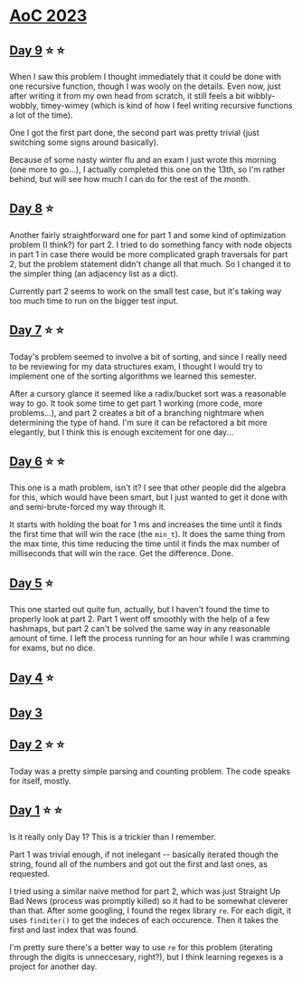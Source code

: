 # [AoC 2023](https://adventofcode.com/2023)

## [Day 9](https://adventofcode.com/2023/day/9) :star: :star:

When I saw this problem I thought immediately that it could be done with one recursive function, though I was wooly on the details. Even now, just after writing it from my own head from scratch, it still feels a bit wibbly-wobbly, timey-wimey (which is kind of how I feel writing recursive functions a lot of the time). 

One I got the first part done, the second part was pretty trivial (just switching some signs around basically). 

Because of some nasty winter flu and an exam I just wrote this morning (one more to go...), I actually completed this one on the 13th, so I'm rather behind, but will see how much I can do for the rest of the month.

## [Day 8](https://adventofcode.com/2023/day/8) :star:

Another fairly straightforward one for part 1 and some kind of optimization problem (I think?) for part 2. I tried to do something fancy with node objects in part 1 in case there would be more complicated graph traversals for part 2, but the problem statement didn't change all that much. So I changed it to the simpler thing (an adjacency list as a dict). 

Currently part 2 seems to work on the small test case, but it's taking way too much time to run on the bigger test input.

## [Day 7](https://adventofcode.com/2023/day/7) :star: :star:

Today's problem seemed to involve a bit of sorting, and since I really need to be reviewing for my data structures exam, I thought I would try to implement one of the sorting algorithms we learned this semester. 

After a cursory glance it seemed like a radix/bucket sort was a reasonable way to go. It took some time to get part 1 working (more code, more problems...), and part 2 creates a bit of a branching nightmare when determining the type of hand. I'm sure it can be refactored a bit more elegantly, but I think this is enough excitement for one day...

## [Day 6](https://adventofcode.com/2023/day/6) :star: :star:

This one is a math problem, isn't it? I see that other people did the algebra for this, which would have been smart, but I just wanted to get it done with and semi-brute-forced my way through it. 

It starts with holding the boat for 1 ms and increases the time until it finds the first time that will win the race (the `min_t`). It does the same thing from the max time, this time reducing the time until it finds the max number of milliseconds that will win the race. Get the difference. Done. 

## [Day 5](https://adventofcode.com/2023/day/5) :star:

This one started out quite fun, actually, but I haven't found the time to properly look at part 2. Part 1 went off smoothly with the help of a few hashmaps, but part 2 can't be solved the same way in any reasonable amount of time. I left the process running for an hour while I was cramming for exams, but no dice. 

## [Day 4](https://adventofcode.com/2023/day/4) :star:

## [Day 3](https://adventofcode.com/2023/day/3)

## [Day 2](https://adventofcode.com/2023/day/2) :star: :star:

Today was a pretty simple parsing and counting problem. The code speaks for itself, mostly. 

## [Day 1](https://adventofcode.com/2023/day/1) :star: :star:

Is it really only Day 1? This is a trickier than I remember.

Part 1 was trivial enough, if not inelegant -- basically iterated though the string, found all of the numbers and got out the first and last ones, as requested. 

I tried using a similar naive method for part 2, which was just Straight Up Bad News (process was promptly killed) so it had to be somewhat cleverer than that. After some googling, I found the regex library `re`. For each digit, it uses `finditer()` to get the indeces of each occurence. Then it takes the first and last index that was found. 

I'm pretty sure there's a better way to use `re` for this problem (iterating through the digits is unneccesary, right?), but I think learning regexes is a project for another day.


